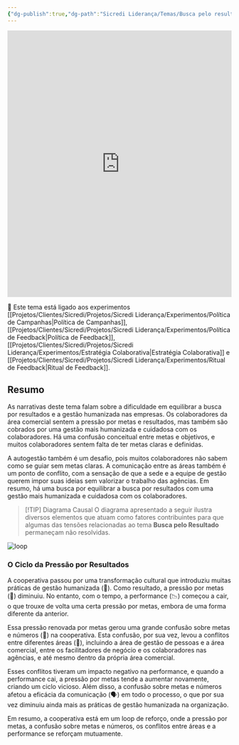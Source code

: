 ```yaml
---
{"dg-publish":true,"dg-path":"Sicredi Liderança/Temas/Busca pelo resultado.md","permalink":"/Sicredi Liderança/Temas/Busca pelo resultado/"}
---
```



  <iframe src="https://embed.kumu.io/d9faf8d0f3e47f3ea406f06c470b7f20" width="100%" height="600" frameborder="0"></iframe>

🔗 Este tema está ligado aos experimentos [[Projetos/Clientes/Sicredi/Projetos/Sicredi Liderança/Experimentos/Política de Campanhas\|Política de Campanhas]], [[Projetos/Clientes/Sicredi/Projetos/Sicredi Liderança/Experimentos/Política de Feedback\|Política de Feedback]], [[Projetos/Clientes/Sicredi/Projetos/Sicredi Liderança/Experimentos/Estratégia Colaborativa\|Estratégia Colaborativa]] e [[Projetos/Clientes/Sicredi/Projetos/Sicredi Liderança/Experimentos/Ritual de Feedback\|Ritual de Feedback]].

## Resumo

As narrativas deste tema falam sobre a dificuldade em equilibrar a busca por resultados e a gestão humanizada nas empresas. Os colaboradores da área comercial sentem a pressão por metas e resultados, mas também são cobrados por uma gestão mais humanizada e cuidadosa com os colaboradores. Há uma confusão conceitual entre metas e objetivos, e muitos colaboradores sentem falta de ter metas claras e definidas. 

A autogestão também é um desafio, pois muitos colaboradores não sabem como se guiar sem metas claras. A comunicação entre as áreas também é um ponto de conflito, com a sensação de que a sede e a equipe de gestão querem impor suas ideias sem valorizar o trabalho das agências. Em resumo, há uma busca por equilibrar a busca por resultados com uma gestão mais humanizada e cuidadosa com os colaboradores.

> [!TIP] Diagrama Causal
> O diagrama apresentado a seguir ilustra diversos elementos que atuam como fatores contribuintes para que algumas das tensões relacionadas ao tema **Busca pelo Resultado** permaneçam não resolvidas.

![loop](/img/user/Arquivos/Imgs/loop_resultado.png)

### O Ciclo da Pressão por Resultados

A cooperativa passou por uma transformação cultural que introduziu muitas práticas de gestão humanizada (👥). Como resultado, a pressão por metas (🎯) diminuiu. No entanto, com o tempo, a performance (📉) começou a cair, o que trouxe de volta uma certa pressão por metas, embora de uma forma diferente da anterior.

Essa pressão renovada por metas gerou uma grande confusão sobre metas e números (🤔) na cooperativa. Esta confusão, por sua vez, levou a conflitos entre diferentes áreas (🚧), incluindo a área de gestão de pessoas e a área comercial, entre os facilitadores de negócio e os colaboradores nas agências, e até mesmo dentro da própria área comercial.

Esses conflitos tiveram um impacto negativo na performance, e quando a performance cai, a pressão por metas tende a aumentar novamente, criando um ciclo vicioso. Além disso, a confusão sobre metas e números afetou a eficácia da comunicação (🗣️) em todo o processo, o que por sua vez diminuiu ainda mais as práticas de gestão humanizada na organização.

Em resumo, a cooperativa está em um loop de reforço, onde a pressão por metas, a confusão sobre metas e números, os conflitos entre áreas e a performance se reforçam mutuamente. 